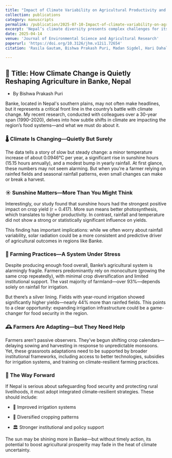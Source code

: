 ```yaml
---
title: "Impact of Climate Variability on Agricultural Productivity and Food Securityin Banke, Nepal: Insights from 1990-2020"
collection: publications
category: manuscripts
permalink: /publication/2025-07-10-Impact-of-climate-variability-on-agricultural-productivity-and-Food-security-in-Banke-Nepal-Insight-from-1990-2020
excerpt: 'Nepal’s climate diversity presents complex challenges for its agrarian communities, particularly in regions like Banke where agriculture is highly sensitive to climatic shifts. This study analyzed the period 1990–2020 in Janaki Rural Municipality and found a minor but steady rise in temperature (0.0946°C/year), a significant increase in sunshine hours (15.15 hours/year), and a modest rise in annual rainfall (1.94 mm/year). Statistical analysis showed that sunshine hours were significantly correlated with crop yields (r = 0.417, p = 0.017), while temperature and rainfall were not. Despite adequate overall food production, the district suffers from high dependence on monoculture, rainfed irrigation (93.3%), and limited institutional support. Year-round irrigation markedly improved productivity (7868.63 kg/ha vs. 5450.43 kg/ha). These findings underscore the urgent need for integrated, climate-resilient agricultural strategies to ensure long-term food security in Nepal’s lowland regions....'
date: 2025-04-14
venue: 'Journal of Environmental Science and Agricultural Research'
paperurl: 'https://doi.org/10.3126/jhm.v12i1.72654'
citation: 'Rasila Gautam, Bishwa Prakash Puri, Madan Sigdel, Hari Dahal. Impact of Climate Variability on Agricultural Productivity and Food Security in Banke,Nepal: Insights from 1990-2020. J Envi Sci Agri Res. 2025. 3(2): 1-10. DOI: doi.org/10.61440/JESAR.2025.v3.51'

---
```


## 🌿 Title: How Climate Change is Quietly Reshaping Agriculture in Banke, Nepal

- By Bishwa Prakash Puri

Banke, located in Nepal's southern plains, may not often make headlines, but it represents a critical front line in the country’s battle with climate change. My recent research, conducted with colleagues over a 30-year span (1990–2020), delves into how subtle shifts in climate are impacting the region’s food systems—and what we must do about it.

### 🌡️ Climate Is Changing—Quietly But Surely
The data tells a story of slow but steady change: a minor temperature increase of about 0.0946°C per year, a significant rise in sunshine hours (15.15 hours annually), and a modest bump in yearly rainfall. At first glance, these numbers may not seem alarming. But when you're a farmer relying on rainfed fields and seasonal rainfall patterns, even small changes can make or break a harvest.

### ☀️ Sunshine Matters—More Than You Might Think
Interestingly, our study found that sunshine hours had the strongest positive impact on crop yield (r = 0.417). More sun means better photosynthesis, which translates to higher productivity. In contrast, rainfall and temperature did not show a strong or statistically significant influence on yields.

This finding has important implications: while we often worry about rainfall variability, solar radiation could be a more consistent and predictive driver of agricultural outcomes in regions like Banke.

### 🚜 Farming Practices—A System Under Stress
Despite producing enough food overall, Banke’s agricultural system is alarmingly fragile. Farmers predominantly rely on monoculture (growing the same crop repeatedly), with minimal crop diversification and limited institutional support. The vast majority of farmland—over 93%—depends solely on rainfall for irrigation.

But there’s a silver lining. Fields with year-round irrigation showed significantly higher yields—nearly 44% more than rainfed fields. This points to a clear opportunity: expanding irrigation infrastructure could be a game-changer for food security in the region.

### 🕰️ Farmers Are Adapting—but They Need Help
Farmers aren’t passive observers. They’ve begun shifting crop calendars—delaying sowing and harvesting in response to unpredictable monsoons. Yet, these grassroots adaptations need to be supported by broader institutional frameworks, including access to better technologies, subsidies for irrigation systems, and training on climate-resilient farming practices.

### 🌱 The Way Forward
If Nepal is serious about safeguarding food security and protecting rural livelihoods, it must adopt integrated climate-resilient strategies. These should include:

- 🚿 Improved irrigation systems

- 🌾 Diversified cropping patterns

- 🏛️ Stronger institutional and policy support

The sun may be shining more in Banke—but without timely action, its potential to boost agricultural prosperity may fade in the heat of climate uncertainty.

